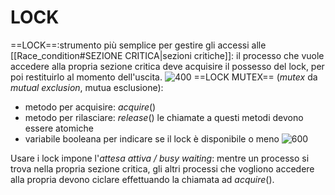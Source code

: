 # LOCK
==LOCK==:strumento più semplice per gestire gli accessi alle [[Race_condition#SEZIONE CRITICA|sezioni critiche]]: il processo che vuole accedere alla propria sezione critica deve acquisire il possesso del lock, per poi restituirlo al momento dell'uscita.
![400](lock.png)
==LOCK MUTEX== (_mutex_ da _mutual exclusion_, mutua esclusione):
- metodo per acquisire: $acquire()$
- metodo per rilasciare: $release()$
	le chiamate a questi metodi devono essere atomiche
- variabile booleana per indicare se il lock è disponibile o meno
![600](lock2.png)

Usare i lock impone l'_attesa attiva / busy waiting_: mentre un processo si trova nella propria sezione critica, gli altri processi che vogliono accedere alla propria devono ciclare effettuando la chiamata ad $acquire()$.